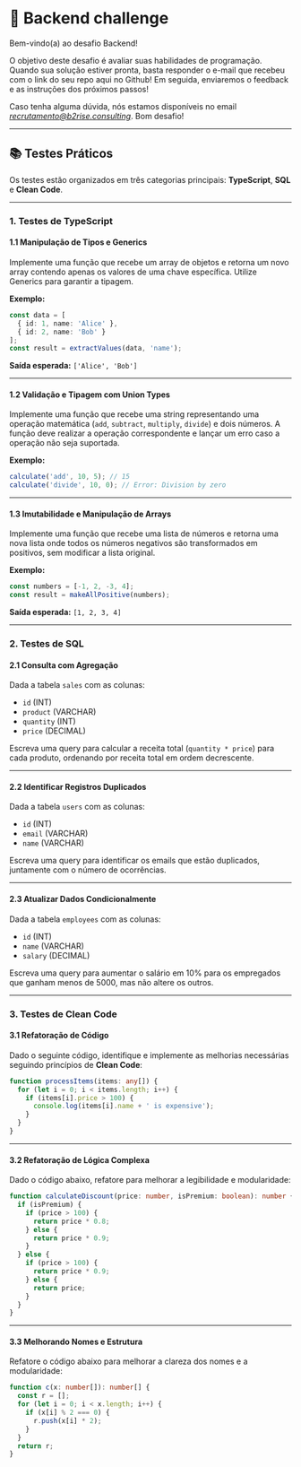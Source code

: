 # 🚀 Backend challenge

Bem-vindo(a) ao desafio Backend!

O objetivo deste desafio é avaliar suas habilidades de programação.
Quando sua solução estiver pronta, basta responder o e-mail que recebeu com o link do seu repo aqui no Github!
Em seguida, enviaremos o feedback e as instruções dos próximos passos!

Caso tenha alguma dúvida, nós estamos disponíveis no email *recrutamento@b2rise.consulting*.
Bom desafio!

---

## 📚 Testes Práticos

Os testes estão organizados em três categorias principais: **TypeScript**, **SQL** e **Clean Code**.

---

### **1. Testes de TypeScript**

#### **1.1 Manipulação de Tipos e Generics**
Implemente uma função que recebe um array de objetos e retorna um novo array contendo apenas os valores de uma chave específica. Utilize Generics para garantir a tipagem.

**Exemplo:**
```typescript
const data = [
  { id: 1, name: 'Alice' },
  { id: 2, name: 'Bob' }
];
const result = extractValues(data, 'name');
```
**Saída esperada:** `['Alice', 'Bob']`

---

#### **1.2 Validação e Tipagem com Union Types**
Implemente uma função que recebe uma string representando uma operação matemática (`add`, `subtract`, `multiply`, `divide`) e dois números. A função deve realizar a operação correspondente e lançar um erro caso a operação não seja suportada.

**Exemplo:**
```typescript
calculate('add', 10, 5); // 15
calculate('divide', 10, 0); // Error: Division by zero
```

---

#### **1.3 Imutabilidade e Manipulação de Arrays**
Implemente uma função que recebe uma lista de números e retorna uma nova lista onde todos os números negativos são transformados em positivos, sem modificar a lista original.

**Exemplo:**
```typescript
const numbers = [-1, 2, -3, 4];
const result = makeAllPositive(numbers);
```
**Saída esperada:** `[1, 2, 3, 4]`

---

### **2. Testes de SQL**

#### **2.1 Consulta com Agregação**
Dada a tabela `sales` com as colunas:
- `id` (INT)
- `product` (VARCHAR)
- `quantity` (INT)
- `price` (DECIMAL)

Escreva uma query para calcular a receita total (`quantity * price`) para cada produto, ordenando por receita total em ordem decrescente.

---

#### **2.2 Identificar Registros Duplicados**
Dada a tabela `users` com as colunas:
- `id` (INT)
- `email` (VARCHAR)
- `name` (VARCHAR)

Escreva uma query para identificar os emails que estão duplicados, juntamente com o número de ocorrências.

---

#### **2.3 Atualizar Dados Condicionalmente**
Dada a tabela `employees` com as colunas:
- `id` (INT)
- `name` (VARCHAR)
- `salary` (DECIMAL)

Escreva uma query para aumentar o salário em 10% para os empregados que ganham menos de 5000, mas não altere os outros.

---

### **3. Testes de Clean Code**

#### **3.1 Refatoração de Código**
Dado o seguinte código, identifique e implemente as melhorias necessárias seguindo princípios de **Clean Code**:

```typescript
function processItems(items: any[]) {
  for (let i = 0; i < items.length; i++) {
    if (items[i].price > 100) {
      console.log(items[i].name + ' is expensive');
    }
  }
}
```

---

#### **3.2 Refatoração de Lógica Complexa**
Dado o código abaixo, refatore para melhorar a legibilidade e modularidade:

```typescript
function calculateDiscount(price: number, isPremium: boolean): number {
  if (isPremium) {
    if (price > 100) {
      return price * 0.8;
    } else {
      return price * 0.9;
    }
  } else {
    if (price > 100) {
      return price * 0.9;
    } else {
      return price;
    }
  }
}
```

---

#### **3.3 Melhorando Nomes e Estrutura**
Refatore o código abaixo para melhorar a clareza dos nomes e a modularidade:

```typescript
function c(x: number[]): number[] {
  const r = [];
  for (let i = 0; i < x.length; i++) {
    if (x[i] % 2 === 0) {
      r.push(x[i] * 2);
    }
  }
  return r;
}
